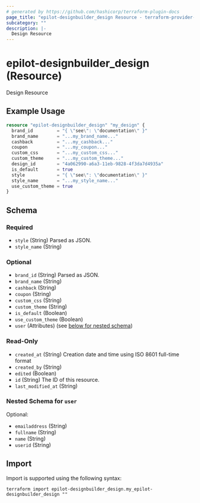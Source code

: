 ```yaml
---
# generated by https://github.com/hashicorp/terraform-plugin-docs
page_title: "epilot-designbuilder_design Resource - terraform-provider-epilot-designbuilder"
subcategory: ""
description: |-
  Design Resource
---
```


# epilot-designbuilder_design (Resource)

Design Resource

## Example Usage

```terraform
resource "epilot-designbuilder_design" "my_design" {
  brand_id         = "{ \"see\": \"documentation\" }"
  brand_name       = "...my_brand_name..."
  cashback         = "...my_cashback..."
  coupon           = "...my_coupon..."
  custom_css       = "...my_custom_css..."
  custom_theme     = "...my_custom_theme..."
  design_id        = "4a062990-a6a3-11eb-9828-4f3da7d4935a"
  is_default       = true
  style            = "{ \"see\": \"documentation\" }"
  style_name       = "...my_style_name..."
  use_custom_theme = true
}
```

<!-- schema generated by tfplugindocs -->
## Schema

### Required

- `style` (String) Parsed as JSON.
- `style_name` (String)

### Optional

- `brand_id` (String) Parsed as JSON.
- `brand_name` (String)
- `cashback` (String)
- `coupon` (String)
- `custom_css` (String)
- `custom_theme` (String)
- `is_default` (Boolean)
- `use_custom_theme` (Boolean)
- `user` (Attributes) (see [below for nested schema](#nestedatt--user))

### Read-Only

- `created_at` (String) Creation date and time using ISO 8601 full-time format
- `created_by` (String)
- `edited` (Boolean)
- `id` (String) The ID of this resource.
- `last_modified_at` (String)

<a id="nestedatt--user"></a>
### Nested Schema for `user`

Optional:

- `emailaddress` (String)
- `fullname` (String)
- `name` (String)
- `userid` (String)

## Import

Import is supported using the following syntax:

```shell
terraform import epilot-designbuilder_design.my_epilot-designbuilder_design ""
```
